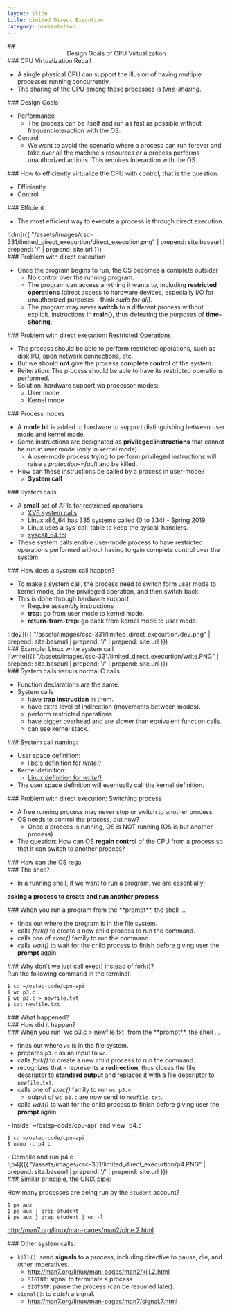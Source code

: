 ```yaml
---
layout: slide
title: Limited Direct Execution
category: presentation
---
```


<section data-markdown>
## <center> Design Goals of CPU Virtualization </center>
</section>

<section data-markdown>
### CPU Virtualization Recall

- A single physical CPU can support the illusion of having multiple processes running concurrently.
- The sharing of the CPU among these processes is *time-sharing*.
</section>


<section data-markdown>
### Design Goals

- Performance
  - The process can be itself and run as fast as possible without frequent interaction with the OS. 
- Control
  - We want to avoid the scenario where a process can run forever and take over all the machine's resources or a process performs unauthorized actions. This requires interaction with the OS. 
</section>


<section data-markdown>
### How to efficiently virtualize the CPU with control, that is the question. 

- Efficiently
- Control
</section>

<section data-markdown>
### Efficient

- The most efficient way to execute a process is through direct execution.  

</section>


<section data-markdown>
![dm]({{ "/assets/images/csc-331/limited_direct_execurtion/direct_execution.png" | prepend: site.baseurl | prepend: '/' | prepend: site.url }})
</section>

<section data-markdown>
### Problem with direct execution

- Once the program begins to run, the OS becomes a complete outsider
  - No control over the running program.
  - The program can access anything it wants to, including **restricted operations** (direct access to hardware devices, especially I/O for unauthorized purposes - think *sudo for all*).
  - The program may never **switch** to a different process without explicit. instructions in **main()**, thus defeating the purposes of **time-sharing**.
</section>


<section data-markdown>
### Problem with direct execution: Restricted Operations

- The process should be able to perform restricted operations, such as disk I/O, open network connections, etc.
- But we should **not** give the process **complete control** of the system. 
- Reiteration: The process should be able to have its restricted operations performed. 
- Solution: hardware support via processor modes:
  - User mode
  - Kernel mode
</section>


<section data-markdown>
### Process modes

- A **mode bit** is added to hardware to support distinguishing between user mode and kernel mode. 
- Some instructions are designated as **privileged instructions** that cannot be run in user mode (only in kernel mode). 
  - A user-mode process trying to perform privileged instructions will raise a *protection-=fault* and be killed. 
- How can these instructions be called by a process in user-mode?
  - **System call**
</section>


<section data-markdown>
### System calls

- A **small** set of APIs for restricted operations
  - [XV6 system calls](https://github.com/mit-pdos/xv6-public/blob/master/syscall.h)
  - Linux x86_64 has 335 systems called (0 to 334) - Spring 2019
  - Linux uses a sys_call_table to keep the syscall handlers.
  - [syscall_64.tbl](https://github.com/torvalds/linux/blob/6f0d349d922ba44e4348a17a78ea51b7135965b1/arch/x86/entry/syscalls/syscall_64.tbl)
- These system calls enable user-mode process to have restricted operations performed without having to gain complete control over the system. 
</section>


<section data-markdown>
### How does a system call happen?

- To make a system call, the process need to switch form user mode to kernel mode, do the privileged operation, and then switch back. 
- This is done through hardware support
  - Require assembly instructions
  - **trap**: go from user mode to kernel mode.
  - **return-from-trap**: go back from kernel mode to user mode. 

</section>


<section data-markdown>
![de2]({{ "/assets/images/csc-331/limited_direct_execurtion/de2.png" | prepend: site.baseurl | prepend: '/' | prepend: site.url }})
</section>


<section data-markdown>
### Example: Linux write system call
</section>


<section data-markdown>
![write]({{ "/assets/images/csc-331/limited_direct_execurtion/write.PNG" | prepend: site.baseurl | prepend: '/' | prepend: site.url }})
</section>


<section data-markdown>
### System calls versus normal C calls

- Function declarations are the same.
- System calls
  - have **trap instruction** in them.
  - have extra level of indirection (movements between modes).
  - perform restricted operations
  - have bigger overhead and are slower than equivalent function calls.
  - can use kernel stack. 
</section>


<section data-markdown>
### System call naming:

- User space definition:
  - [libc's definition for *write()*](https://sourceware.org/git/?p=glibc.git;a=blob_plain;f=io/write.c;hb=HEAD)
- Kernel definition:
  - [Linux definition for *write()*](https://github.com/torvalds/linux/blob/74673fc50babc9be22b32c4ce697fceb51c7671a/include/linux/syscalls.h)
- The user space definition will eventually call the kernel definition. 
</section>


<section data-markdown>
### Problem with direct execution: Switching process

- A free running process may never stop or switch to another process. 
- OS needs to control the process, but how?
  - Once a process is running, OS is NOT running (OS is but another process)
- The question: How can OS **regain control** of the CPU from a process so that it can switch to another process?
</section>


<section data-markdown>
### How can the OS rega
</section>


<section data-markdown>
### The shell?

- In a running shell, if we want to run a program, we are essentially:

**asking a process to create and run another process**
</section>


<section data-markdown>
### When you run a program from the **prompt**, the shell ...

- finds out where the program is in the file system. 
- calls *fork()* to create a new child process to run the command.
- calls one of *exec()* family to run the command. 
- calls *wait()* to wait for the child process to finish before giving user the **prompt** again. 
</section>


<section data-markdown>
### Why don't we just call exec() instead of fork()?
</section>


<section data-markdown>
Run the following command in the terminal:

```
$ cd ~/ostep-code/cpu-api
$ wc p3.c
$ wc p3.c > newfile.txt
$ cat newfile.txt
```
</section>


<section data-markdown>
### What happened?
</section>


<section data-markdown>
### How did it happen?
</section>


<section data-markdown>
### When you run `wc p3.c > newfile.txt` from the **prompt**, the shell ...

- finds out where `wc` is in the file system. 
- prepares `p3.c` as an input to `wc`.
- calls *fork()* to create a new child process to run the command.
- recognizes that `>` represents a **redirection**, thus closes the file descriptor to **standard output** and replaces it with a file descriptor to `newfile.txt`.
- calls one of *exec()* family to run `wc p3.c`. 
  - output of `wc p3.c` are now send to `newfile.txt`.
- calls *wait()* to wait for the child process to finish before giving user the **prompt** again. 
</section>

<section data-markdown>
- Inside `~/ostep-code/cpu-api` and view `p4.c`

```
$ cd ~/ostep-code/cpu-api
$ nano -c p4.c
```
</section>


<section data-markdown>
- Compile and run p4.c
</section>


<section data-markdown>
![p4]({{ "/assets/images/csc-331/limited_direct_execurtion/p4.PNG" | prepend: site.baseurl | prepend: '/' | prepend: site.url }})
</section>


<section data-markdown>
### Similar principle, the UNIX pipe:

How many processes are being run by the `student` account?

```
$ ps aux
$ ps aux | grep student
$ ps aux } grep student | wc -l
```

http://man7.org/linux/man-pages/man2/pipe.2.html
</section>


<section data-markdown>
### Other system calls:

- `kill()`: send **signals** to a process, including directive to pause, die, and other imperatives. 
  - http://man7.org/linux/man-pages/man2/kill.2.html
  - `SIGINT`: signal to terminate a process
  - `SIGTSTP`: pause the process (can be resumed later). 
- `signal()`: to *catch* a signal. 
  - http://man7.org/linux/man-pages/man7/signal.7.html
</section>